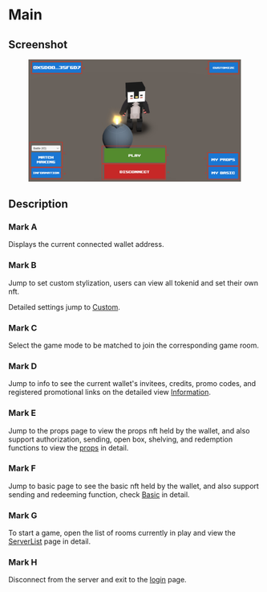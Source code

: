 # Main

## Screenshot

<figure><img src="../.gitbook/assets/home.png" alt=""><figcaption></figcaption></figure>

## Description

### Mark A

Displays the current connected wallet address.

### Mark B

Jump to set custom stylization, users can view all tokenid and set their own nft.

Detailed settings jump to [Custom](custom.md).

### Mark C

Select the game mode to be matched to join the corresponding game room.

### Mark D

Jump to info to see the current wallet's invitees, credits, promo codes, and registered promotional links on the detailed view [Information](information.md).

### Mark E

Jump to the props page to view the props nft held by the wallet, and also support authorization, sending, open box, shelving, and redemption functions to view the [props](props.md) in detail.

### Mark F

Jump to basic page to see the basic nft held by the wallet, and also support sending and redeeming function, check [Basic](basic.md) in detail.

### Mark G

To start a game, open the list of rooms currently in play and view the [ServerList](server-list.md) page in detail.

### Mark H

Disconnect from the server and exit to the [login](login.md) page.

